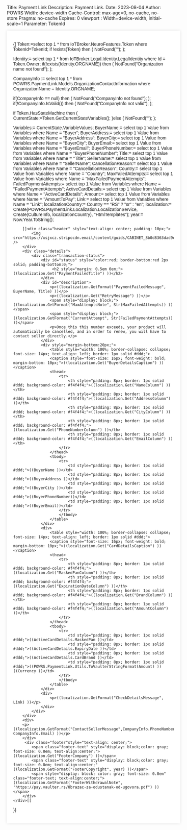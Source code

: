 ﻿Title: Payment Link
Description: Payment Link.
Date: 2023-08-04
Author: POWRS
Width: device-width
Cache-Control: max-age=0, no-cache, no-store
Pragma: no-cache
Expires: 0
viewport : Width=device-width, initial-scale=1
Parameter: TokenId

<main class="border-radius">
<meta name="viewport" content="width=device-width, initial-scale=1" />
<div class="container" style="width:100%;max-width:600px;margin:0 auto; padding:20px; background-color: #ffffff; box-shadow: 0 0 10px rgba(0, 0, 0, 0.1); font-family:arial;">
<div class="content">

{{
Token:=select top 1 * from IoTBroker.NeuroFeatures.Token where TokenId=TokenId;
if !exists(Token) then
(
  NotFound("");
);

Identity:= select top 1 * from IoTBroker.Legal.Identity.LegalIdentity where Id = Token.Owner;
if(!exists(Identity.ORGNAME)) then 
(
	NotFound("Organization name not found");
);

CompanyInfo := select top 1 * from POWRS.PaymentLink.Models.OrganizationContactInformation where OrganizationName = Identity.ORGNAME;

if(CompanyInfo == null) then 
(
	NotFound("CompanyInfo not found");
);
if(!CompanyInfo.IsValid()) then 
(
	NotFound("CompanyInfo not valid");
);

if Token.HasStateMachine then
(
    CurrentState:=Token.GetCurrentStateVariables();
)else 
(
	NotFound("");
);

Variables:= CurrentState.VariableValues;
BuyerName:= select top 1 Value from Variables where Name = "Buyer";
BuyerAddress:= select top 1 Value from Variables where Name = "BuyerAddress";
BuyerCity:= select top 1 Value from Variables where Name = "BuyerCity";
BuyerEmail:= select top 1 Value from Variables where Name = "BuyerEmail";
BuyerPhoneNumber:= select top 1 Value from Variables where Name = "BuyerPhoneNumber";
Title:= select top 1 Value from Variables where Name = "Title";
SellerName:= select top 1 Value from Variables where Name = "SellerName";
CancellationReason:= select top 1 Value from Variables where Name = "CancellationReason";
Country:= select top 1 Value from Variables where Name = "Country";
MaxFailedAttempts:= select top 1 Value from Variables where Name = "MaxFailedPaymentAttempts";
FailedPaymentAttempts:= select top 1 Value from Variables where Name = "FailedPaymentAttempts";
ActiveCardDetails:= select top 1 Value from Variables where Name = "ActiveCardDetails";
Amount:= select top 1 Value from Variables where Name = "AmountToPay";
Link:= select top 1 Value from Variables where Name = "Link";
localizationCountry:= Country == "RS" ? "sr" : "en";
localization:= Create(POWRS.PaymentLink.Localization.LocalizationService, Create(CultureInfo, localizationCountry), "HtmlTemplates");
year:= Now.Year.ToString();

	 	]]<div class="header" style="text-align: center; padding: 10px;">
            <img src="https://xsjxcz.stripocdn.email/content/guids/CABINET_8b0d8363dad9cf7da11a7b5c5b952fafce23ca1bf4eace9f0d0d772593b69917/images/vaulter_logotype_black_28.png" />
        </div>
        <div class="details">
            <div class="transaction-status">
				<div id="status" style="color:red; border-bottom:red 2px solid; padding-bottom:0;">
					 <h2 style="margin: 0.5em 0em;">((localization.Get("PaymentFailedTitle") ))</h2>
				</div>
				<div id="description">
					<p>((localization.GetFormat("PaymentFailedMessage", BuyerName, Title) ))</p>
					<p>((localization.Get("RetryMessage") ))</p>
					<span style="display: block;">((localization.GetFormat("MaxAttemptsNote", Str(MaxFailedAttempts)) ))</span>
					<span style="display: block;">((localization.GetFormat("CurrentAttempt", Str(FailedPaymentAttempts)) ))</span>
					<p>Once this this number exceeds, your product will automatically be cancelled, and in order to renew, you will have to contact seller directly.</p>
				</div>
				<div style="margin-bottom:20px;">
					<table style="width: 100%; border-collapse: collapse; font-size: 14px; text-align: left; border: 1px solid #ddd;">
					<caption style="font-size: 16px; font-weight: bold; margin-bottom: 10px;">((localization.Get("BuyerDetailsCaption") ))</caption>
					<thead>
						<tr>
							<th style="padding: 8px; border: 1px solid #ddd; background-color: #f4f4f4;">((localization.Get("NameColumn") ))</th>
							<th style="padding: 8px; border: 1px solid #ddd; background-color: #f4f4f4;">((localization.Get("AddressColumn") ))</th>
							<th style="padding: 8px; border: 1px solid #ddd; background-color: #f4f4f4;">((localization.Get("CityColumn") ))</th>
							<th style="padding: 8px; border: 1px solid #ddd; background-color: #f4f4f4;">((localization.Get("PhoneNumberColumn") ))</th>
							<th style="padding: 8px; border: 1px solid #ddd; background-color: #f4f4f4;">((localization.Get("EmailColumn") ))</th>
						</tr>
					</thead>
					<tbody>
						<tr>
							<td style="padding: 8px; border: 1px solid #ddd;">((BuyerName ))</td>
							<td style="padding: 8px; border: 1px solid #ddd;">((BuyerAddress ))</td>
							<td style="padding: 8px; border: 1px solid #ddd;">((BuyerCity ))</td>
							<td style="padding: 8px; border: 1px solid #ddd;">((BuyerPhoneNumber))</td>
							<td style="padding: 8px; border: 1px solid #ddd;">((BuyerEmail))</td>
						</tr>
						</tbody>
					</table>
				</div>
				<div>
					<table style="width: 100%; border-collapse: collapse; font-size: 14px; text-align: left; border: 1px solid #ddd;">
					<caption style="font-size: 16px; font-weight: bold; margin-bottom: 10px;">((localization.Get("CardDetailsCaption") ))</caption>
					<thead>
						<tr>
							<th style="padding: 8px; border: 1px solid #ddd; background-color: #f4f4f4;">((localization.Get("MaskedPanColumn") ))</th>
							<th style="padding: 8px; border: 1px solid #ddd; background-color: #f4f4f4;">((localization.Get("ExpirationDateColumn") ))</th>
							<th style="padding: 8px; border: 1px solid #ddd; background-color: #f4f4f4;">((localization.Get("BrandColumn") ))</th>
							<th style="padding: 8px; border: 1px solid #ddd; background-color: #f4f4f4;">((localization.Get("AmountColumn") ))</th>
						</tr>
					</thead>
					<tbody>
						<tr>
							<td style="padding: 8px; border: 1px solid #ddd;">((ActiveCardDetails.MaskedPan ))</td>
							<td style="padding: 8px; border: 1px solid #ddd;">((ActiveCardDetails.ExpiryDate ))</td>
							<td style="padding: 8px; border: 1px solid #ddd;">((ActiveCardDetails.CardBrand ))</td>
							<td style="padding: 8px; border: 1px solid #ddd;">((POWRS.PaymentLink.Utils.ToVaulterStringFormat(Amount) )) ((Currency ))</td>
						</tr>
						</tbody>
					</table>
				</div>
				<div>
					<p>((localization.GetFormat("CheckDetailsMessage", Link) ))</p>
				</div>
			</div>
		</div>
		<div>
		<p>((localization.GetFormat("ContactSellerMessage",CompanyInfo.PhoneNumber, CompanyInfo.Email) ))</p>
		</div>		
		 <div class="footer"style="text-align: center;">
            <span class="footer-text" style="display: block;color: gray; font-size: 0.8em; text-align:center;">((localization.Get("FooterCompany") ))</span>
            <span class="footer-text" style="display: block;color: gray; font-size: 0.8em; text-align:center;"((localization.GetFormat("FooterCopyright", year) ))</span>
            <span style="display: block; color: gray; font-size: 0.8em" class="footer-text; text-align:center;">((localization.GetFormat("FooterWithdrawalNote", "https://pay.vaulter.rs/Obrazac-za-odustanak-od-ugovora.pdf") )) </span>
        </div>
	</div>[[
}}